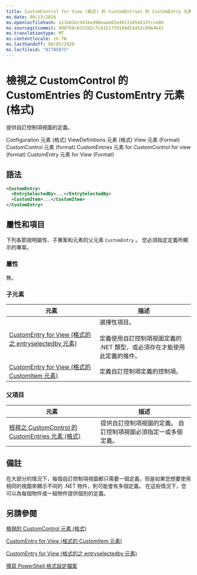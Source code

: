 ```yaml
---
title: CustomControl for View (格式) 的 CustomEntries 的 CustomEntry 元素 |Microsoft Docs
ms.date: 09/13/2016
ms.openlocfilehash: a13e83ec941bed80eaab02e40131054432fcce00
ms.sourcegitcommit: 0907b8c6322d2c7c61b17f8168d53452c8964b41
ms.translationtype: MT
ms.contentlocale: zh-TW
ms.lasthandoff: 08/05/2020
ms.locfileid: "87785875"
---
```

# <a name="customentry-element-for-customentries-for-customcontrol-for-view-format"></a>檢視之 CustomControl 的 CustomEntries 的 CustomEntry 元素 (格式)

提供自訂控制項視圖的定義。

Configuration 元素 (格式) ViewDefinitions 元素 (格式) View 元素 (Format) CustomControl 元素 (format) CustomEntries 元素 for CustomControl for view (format) CustomEntry 元素 for View (Format) 

## <a name="syntax"></a>語法

```xml
<CustomEntry>
  <EntrySelectedBy>...</EntrySelectedBy>
  <CustomItem>...</CustomItem>
</CustomEntry>
```

## <a name="attributes-and-elements"></a>屬性和項目

下列各節說明屬性、子專案和元素的父元素 `CustomEntry` 。 您必須指定定義所顯示的專案。

### <a name="attributes"></a>屬性

無。

### <a name="child-elements"></a>子元素

|元素|描述|
|-------------|-----------------|
|[CustomEntry for View (格式的之 entryselectedby 元素) ](./entryselectedby-element-for-customentry-for-customcontrol-for-view-format.md)|選擇性項目。<br /><br /> 定義使用自訂控制項視圖定義的 .NET 類型，或必須存在才能使用此定義的條件。|
|[CustomEntry for View (格式的 CustomItem 元素) ](./customitem-element-for-customentry-for-customcontrol-for-view-format.md)|定義自訂控制項定義的控制項。|

### <a name="parent-elements"></a>父項目

|元素|描述|
|-------------|-----------------|
|[檢視之 CustomControl 的 CustomEntries 元素 (格式)](./customentries-element-for-customcontrol-for-view-format.md)|提供自訂控制項視圖的定義。 自訂控制項視圖必須指定一或多個定義。|

## <a name="remarks"></a>備註

在大部分的情況下，每個自訂控制項視圖都只需要一個定義，但是如果您想要使用相同的視圖來顯示不同的 .NET 物件，則可能會有多個定義。 在這些情況下，您可以為每個物件或一組物件提供個別的定義。

## <a name="see-also"></a>另請參閱

[檢視的 CustomControl 元素 (格式)](./customcontrol-element-for-view-format.md)

[CustomEntry for View (格式的 CustomItem 元素) ](./customitem-element-for-customentry-for-customcontrol-for-view-format.md)

[CustomEntry for View (格式的之 entryselectedby 元素) ](./entryselectedby-element-for-customentry-for-customcontrol-for-view-format.md)

[撰寫 PowerShell 格式設定檔案](./writing-a-powershell-formatting-file.md)
